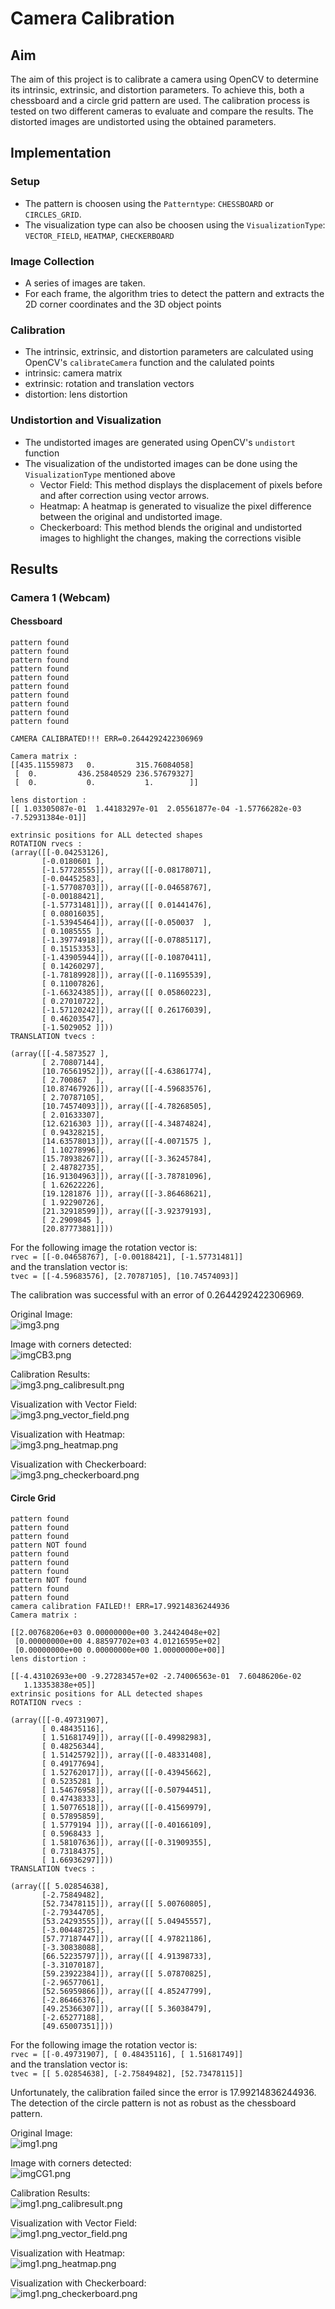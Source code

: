 # Camera Calibration

## Aim
The aim of this project is to calibrate a camera using OpenCV to determine its intrinsic, extrinsic,
and distortion parameters. To achieve this, both a chessboard and a circle grid pattern are used.
The calibration process is tested on two different cameras to evaluate and compare the results. The distorted images are
undistorted using the obtained parameters.

## Implementation
### Setup
- The pattern is choosen using the `Patterntype`: `CHESSBOARD` or `CIRCLES_GRID`.
- The visualization type can also be choosen using the `VisualizationType`: `VECTOR_FIELD`, `HEATMAP`, `CHECKERBOARD`

### Image Collection
- A series of images are taken.
- For each frame, the algorithm tries to detect the pattern and extracts the 2D corner coordinates and the 3D object points

### Calibration
- The intrinsic, extrinsic, and distortion parameters are calculated using OpenCV's `calibrateCamera` function and the calulated points
- intrinsic: camera matrix
- extrinsic: rotation and translation vectors
- distortion: lens distortion

### Undistortion and Visualization
- The undistorted images are generated using OpenCV's `undistort` function
- The visualization of the undistorted images can be done using the `VisualizationType` mentioned above
    - Vector Field: This method displays the displacement of pixels before and after correction using vector arrows.
    - Heatmap: A heatmap is generated to visualize the pixel difference between the original and undistorted image.
    - Checkerboard: This method blends the original and undistorted images to highlight the changes, making the corrections visible

## Results
### Camera 1 (Webcam)
#### Chessboard
```
pattern found
pattern found
pattern found
pattern found
pattern found
pattern found
pattern found
pattern found
pattern found
pattern found

CAMERA CALIBRATED!!! ERR=0.2644292422306969

Camera matrix : 
[[435.11559873   0.         315.76084058]
 [  0.         436.25840529 236.57679327]
 [  0.           0.           1.        ]]
 
lens distortion : 
[[ 1.03305087e-01  1.44183297e-01  2.05561877e-04 -1.57766282e-03  -7.52931384e-01]]

extrinsic positions for ALL detected shapes
ROTATION rvecs : 
(array([[-0.04253126],
       [-0.0180601 ],
       [-1.57728555]]), array([[-0.08178071],
       [-0.04452583],
       [-1.57708703]]), array([[-0.04658767],
       [-0.00188421],
       [-1.57731481]]), array([[ 0.01441476],
       [ 0.08016035],
       [-1.53945464]]), array([[-0.050037  ],
       [ 0.1085555 ],
       [-1.39774918]]), array([[-0.07885117],
       [ 0.15153353],
       [-1.43905944]]), array([[-0.10870411],
       [ 0.14260297],
       [-1.78189928]]), array([[-0.11695539],
       [ 0.11007826],
       [-1.66324385]]), array([[ 0.05860223],
       [ 0.27010722],
       [-1.57120242]]), array([[ 0.26176039],
       [ 0.46203547],
       [-1.5029052 ]]))
TRANSLATION tvecs : 

(array([[-4.5873527 ],
       [ 2.70807144],
       [10.76561952]]), array([[-4.63861774],
       [ 2.700867  ],
       [10.87467926]]), array([[-4.59683576],
       [ 2.70787105],
       [10.74574093]]), array([[-4.78268505],
       [ 2.01633307],
       [12.6216303 ]]), array([[-4.34874824],
       [ 0.94328215],
       [14.63578013]]), array([[-4.0071575 ],
       [ 1.10278996],
       [15.78938267]]), array([[-3.36245784],
       [ 2.48782735],
       [16.91304963]]), array([[-3.78781096],
       [ 1.62622226],
       [19.1281876 ]]), array([[-3.86468621],
       [ 1.92290726],
       [21.32918599]]), array([[-3.92379193],
       [ 2.2909845 ],
       [20.87773881]]))
```

For the following image the rotation vector is: \
`rvec = [[-0.04658767], [-0.00188421], [-1.57731481]]` \
and the translation vector is: \
`tvec = [[-4.59683576], [2.70787105], [10.74574093]]`

The calibration was successful with an error of 0.2644292422306969.

Original Image: \
![img3.png](Camera1/Chessboard/img3.png)

Image with corners detected: \
![imgCB3.png](Camera1/Chessboard/imgCB3.png)

Calibration Results: \
![img3.png_calibresult.png](Camera1/Chessboard/img3.png_calibresult.png)

Visualization with Vector Field: \
![img3.png_vector_field.png](Camera1/Chessboard/img3.png_vector_field.png)

Visualization with Heatmap: \
![img3.png_heatmap.png](Camera1/Chessboard/img3.png_heatmap.png)

Visualization with Checkerboard: \
![img3.png_checkerboard.png](Camera1/Chessboard/img3.png_checkerboard_diff.png)


#### Circle Grid

```
pattern found
pattern found
pattern found
pattern NOT found
pattern found
pattern found
pattern found
pattern NOT found
pattern found
pattern found
camera calibration FAILED!! ERR=17.99214836244936
Camera matrix : 

[[2.00768206e+03 0.00000000e+00 3.24424048e+02]
 [0.00000000e+00 4.88597702e+03 4.01216595e+02]
 [0.00000000e+00 0.00000000e+00 1.00000000e+00]]
lens distortion : 

[[-4.43102693e+00 -9.27283457e+02 -2.74006563e-01  7.60486206e-02
   1.13353838e+05]]
extrinsic positions for ALL detected shapes
ROTATION rvecs : 

(array([[-0.49731907],
       [ 0.48435116],
       [ 1.51681749]]), array([[-0.49982983],
       [ 0.48256344],
       [ 1.51425792]]), array([[-0.48331408],
       [ 0.49177694],
       [ 1.52762017]]), array([[-0.43945662],
       [ 0.5235281 ],
       [ 1.54676958]]), array([[-0.50794451],
       [ 0.47438333],
       [ 1.50776518]]), array([[-0.41569979],
       [ 0.57895859],
       [ 1.5779194 ]]), array([[-0.40166109],
       [ 0.5968433 ],
       [ 1.58107636]]), array([[-0.31909355],
       [ 0.73184375],
       [ 1.66936297]]))
TRANSLATION tvecs : 

(array([[ 5.02854638],
       [-2.75849482],
       [52.73478115]]), array([[ 5.00760805],
       [-2.79344705],
       [53.24293555]]), array([[ 5.04945557],
       [-3.00448725],
       [57.77187447]]), array([[ 4.97821186],
       [-3.30838088],
       [66.52235797]]), array([[ 4.91398733],
       [-3.31070187],
       [59.23922384]]), array([[ 5.07870825],
       [-2.96577061],
       [52.56959866]]), array([[ 4.85247799],
       [-2.86466376],
       [49.25366307]]), array([[ 5.36038479],
       [-2.65277188],
       [49.65007351]]))
```

For the following image the rotation vector is: \
`rvec = [[-0.49731907], [ 0.48435116], [ 1.51681749]]` \
and the translation vector is: \
`tvec = [[ 5.02854638], [-2.75849482], [52.73478115]]`

Unfortunately, the calibration failed since the error is 17.99214836244936. The detection of the circle pattern is
not as robust as the chessboard pattern.

Original Image: \
![img1.png](Camera1/CircleGrid/img1.png)

Image with corners detected: \
![imgCG1.png](Camera1/CircleGrid/imgCB1.png)

Calibration Results: \
![img1.png_calibresult.png](Camera1/CircleGrid/img1.png_calibresult.png)

Visualization with Vector Field: \
![img1.png_vector_field.png](Camera1/CircleGrid/img1.png_vector_field.png)

Visualization with Heatmap: \
![img1.png_heatmap.png](Camera1/CircleGrid/img1.png_heatmap.png)

Visualization with Checkerboard: \
![img1.png_checkerboard.png](Camera1/CircleGrid/img1.png_checkerboard_diff.png)

